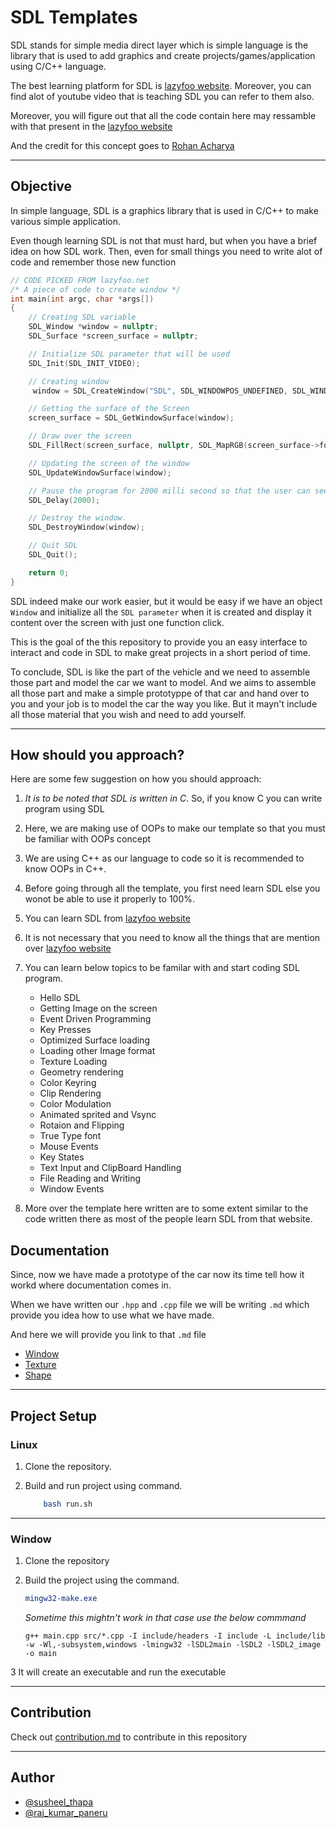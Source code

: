 # SDL Templates

SDL stands for simple media direct layer which is simple language is the library that is used to add graphics and create projects/games/application using C/C++ language.

The best learning platform for SDL is [lazyfoo website](https://lazyfoo.net). Moreover, you can find alot of youtube video that is teaching SDL you can refer to them also.

Moreover, you will figure out that all the code contain here may ressamble with that present in the [lazyfoo website](https://lazyfoo.net)

And the credit for this concept goes to [Rohan Acharya](https://github.com/rohanacharya98)

---

## Objective

In simple language, SDL is a graphics library that is used in C/C++ to make various simple application.

Even though learning SDL is not that must hard, but when you have a brief idea on how SDL work. Then, even for small things you need to write alot of code and remember those new function

```C++
// CODE PICKED FROM lazyfoo.net
/* A piece of code to create window */
int main(int argc, char *args[])
{
    // Creating SDL variable
    SDL_Window *window = nullptr;
    SDL_Surface *screen_surface = nullptr;

    // Initialize SDL parameter that will be used
    SDL_Init(SDL_INIT_VIDEO);

    // Creating window
     window = SDL_CreateWindow("SDL", SDL_WINDOWPOS_UNDEFINED, SDL_WINDOWPOS_UNDEFINED, 600, 600, SDL_WINDOW_SHOWN);

    // Getting the surface of the Screen
    screen_surface = SDL_GetWindowSurface(window);

    // Draw over the screen
    SDL_FillRect(screen_surface, nullptr, SDL_MapRGB(screen_surface->format,0xFF,0xFF,0xFF));

    // Updating the screen of the window
    SDL_UpdateWindowSurface(window);

    // Pause the program for 2000 milli second so that the user can see the window.
    SDL_Delay(2000);

    // Destroy the window.
    SDL_DestroyWindow(window);

    // Quit SDL
    SDL_Quit();

    return 0;
}

```

SDL indeed make our work easier, but it would be easy if we have an object `Window` and initialize all the `SDL parameter` when it is created and display it content over the screen with just one function click.

This is the goal of the this repository to provide you an easy interface to interact and code in SDL to make great projects in a short period of time.

To conclude, SDL is like the part of the vehicle and we need to assemble those part and model the car we want to model. And we aims to assemble all those part and make a simple prototyppe of that car and hand over to you and your job is to model the car the way you like. But it mayn't include all those material that you wish and need to add yourself.

---

## How should you approach?

Here are some few suggestion on how you should approach:

1. *It is to be noted that SDL is written in C*. So, if you know C you can write program using SDL
2. Here, we are making use of OOPs to make our template so that you must be familiar with OOPs concept
3. We are using C++ as our language to code so it is recommended to know OOPs in C++.
4. Before going through all the template, you first need learn SDL else you wonot be able to use it properly to 100%.
5. You can learn SDL from [lazyfoo website](https://lazyfoo.net/tutorials/SDL/index.php)
6. It is not necessary that you need to know all the things that are mention over [lazyfoo website](https://lazyfoo.net/tutorials/SDL/index.php)
7. You can learn below topics to be familar with and start coding SDL program.
    - Hello SDL
    - Getting Image on the screen
    - Event Driven Programming
    - Key Presses
    - Optimized Surface loading
    - Loading other Image format
    - Texture Loading
    - Geometry rendering
    - Color Keyring
    - Clip Rendering
    - Color Modulation
    - Animated sprited and Vsync
    - Rotaion and Flipping
    - True Type font
    - Mouse Events
    - Key States
    - Text Input and ClipBoard Handling
    - File Reading and Writing
    - Window Events

8. More over the template here written are to some extent similar to the code written there as most of the people learn SDL from that website.

## Documentation

Since, now we have made a prototype of the car now its time tell how it workd where documentation comes in.

When we have written our `.hpp` and `.cpp` file we will be writing `.md` which provide you idea how to use what we have made.

And here we will provide you link to that `.md` file

- [Window](documentation/window.md)
- [Texture](documentation/texture.md)
- [Shape](documentation/shape.md)

---

## Project Setup

### Linux

1. Clone the repository.
2. Build and run project using command.

    ```bash
        bash run.sh
    ```

---

### Window

1. Clone the repository
2. Build the project using the command.

    ```cmake
    mingw32-make.exe
    ```
    *Sometime this mightn't work in that case use the below commmand*

    ```terminal
    g++ main.cpp src/*.cpp -I include/headers -I include -L include/lib -w -Wl,-subsystem,windows -lmingw32 -lSDL2main -lSDL2 -lSDL2_image -o main
    ```
    
3 It will create an executable and run the executable

---

## Contribution

Check out [contribution.md](CONTRIBUTION.md) to contribute in this repository

---

## Author

- [@susheel_thapa](https://github.com/SusheelThapa)
- [@raj_kumar_paneru](https://github.com/Rajkumarpaneru18)
  